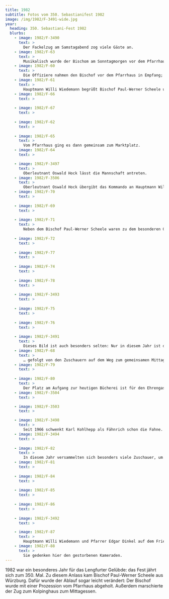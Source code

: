 ```yaml
---
title: 1982
subtitle: Fotos vom 350. Sebastianifest 1982
image: /img/1982/F-3491-wide.jpg
year:
  heading: 350. Sebastiani-Fest 1982
  blurbs:
    - image: 1982/F-3490
      text: >
        Der Fackelzug am Samstagabend zog viele Gäste an.
    - image: 1982/F-63
      text: >
        Musikalisch wurde der Bischom am Sonntagmorgen vor dem Pfarrhaus begrüßt.
    - image: 1982/F-60
      text: >
        Die Offiziere nahmen den Bischof vor dem Pfarrhaus in Empfang; V.l.n.r.: Oberleutnant Oswald Hock, Tambourmajor Hans Kohlhepp, Fähnrich Karl Kohlhepp, Leutnant Franz Seitz und Leutnant Josef Baumann.
    - image: 1982/F-61
      text: >
        Hauptmann Willi Wiedemann begrüßt Bischof Paul-Werner Scheele und Pfarrer Edgar Dinkel.
    - image: 1982/F-66
      text: >
        
    - image: 1982/F-67
      text: >
        
    - image: 1982/F-62
      text: >
        
    - image: 1982/F-65
      text: >
        Vom Pfarrhaus ging es dann gemeinsam zum Marktplatz.
    - image: 1982/F-64
      text: >

    - image: 1982/F-3497
      text: >
        Oberleutnant Oswald Hock lässt die Mannschaft antreten.
    - image: 1982/F-3506
      text: >
        Oberleutnant Oswald Hock übergibt das Kommando an Hauptmann Willi Wiedemann.
    - image: 1982/F-70
      text: >
        
    - image: 1982/F-69
      text: >
        
    - image: 1982/F-71
      text: >
        Neben dem Bischof Paul-Werner Scheele waren zu dem besonderen Gottesdienst noch viele Geistliche versammelt.
        
    - image: 1982/F-72
      text: >
        
    - image: 1982/F-77
      text: >
        
    - image: 1982/F-74
      text: >
        
    - image: 1982/F-78
      text: >
        
    - image: 1982/F-3493
      text: >
        
    - image: 1982/F-75
      text: >
        
    - image: 1982/F-76
      text: >
        
    - image: 1982/F-3491
      text: >
        Dieses Bild ist auch besonders selten: Nur in diesem Jahr ist der Festzug ans Kolpinghaus marschiert …
    - image: 1982/F-68
      text: >
        … gefolgt von den Zuschauern auf dem Weg zum gemeinsamen Mittagessen.
    - image: 1982/F-79
      text: >
        
    - image: 1982/F-80
      text: >
        Der Platz am Aufgang zur heutigen Bücherei ist für den Ehrengast reserviert.
    - image: 1982/F-3504
      text: >

    - image: 1982/F-3503
      text: >

    - image: 1982/F-3498
      text: >
        Seit 1966 schwenkt Karl Kohlhepp als Fähnrich schon die Fahne. 1982 war sein vorletztes Jahr als Fähnrich.
    - image: 1982/F-3494
      text: >
        
    - image: 1982/F-82
      text: >
        In diesem Jahr versammelten sich besonders viele Zuschauer, um das Fahnenschwenken zu beobachten.
    - image: 1982/F-81
      text: >
        
    - image: 1982/F-84
      text: >
        
    - image: 1982/F-85
      text: >
        
    - image: 1982/F-86
      text: >
        
    - image: 1982/F-3492
      text: >        

    - image: 1982/F-87
      text: >    
        Hauptmann Willi Wiedemann und Pfarrer Edgar Dinkel auf dem Friedhof beim Kriegerdenkmal.
    - image: 1982/F-88
      text: >   
        Sie gedenken hier den gestorbenen Kameraden.
---
```


1982 war ein besonderes  Jahr für das Lengfurter Gelübde: das Fest jährt sich zum 350. Mal. Zu diesem Anlass kam Bischof Paul-Werner Scheele aus Würzburg. Dafür wurde der Ablauf sogar leicht verändert: Der Bischof wurde mit einer Prozession vom Pfarrhaus abgeholt. Außerdem marschierte der Zug zum Kolpinghaus zum Mittagessen.
